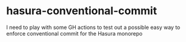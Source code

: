 # hasura-conventional-commit
I need to play with some GH actions to test out a possible easy way to enforce conventional commit for the Hasura monorepo
